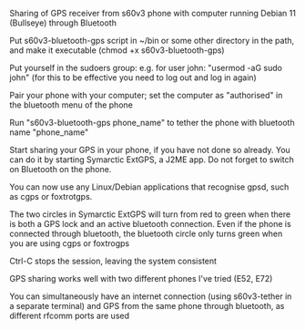 Sharing of GPS receiver from s60v3 phone with computer running Debian 11 (Bullseye) through Bluetooth

Put s60v3-bluetooth-gps script in ~/bin or some other directory in the path, and make it executable (chmod +x s60v3-bluetooth-gps)

Put yourself in the sudoers group: e.g. for user john: "usermod -aG sudo john" (for this to be effective you need to log out and log in again)

Pair your phone with your computer; set the computer as "authorised" in the bluetooth menu of the phone

Run "s60v3-bluetooth-gps phone_name" to tether the phone with bluetooth name "phone_name"

Start sharing your GPS in your phone, if you have not done so already. You can do it by starting Symarctic ExtGPS, a J2ME app. Do not forget to switch on Bluetooth on the phone.

You can now use any Linux/Debian applications that recognise gpsd, such as cgps or foxtrotgps.

The two circles in Symarctic ExtGPS will turn from red to green when there is both a GPS lock and an active bluetooth connection. Even if the phone is connected through bluetooth, the bluetooth circle only turns green when you are using cgps or foxtrogps

Ctrl-C stops the session, leaving the system consistent

GPS sharing works well with two different phones I've tried (E52, E72)

You can simultaneously have an internet connection (using s60v3-tether in a separate terminal) and GPS from the same phone through bluetooth, as different rfcomm ports are used
